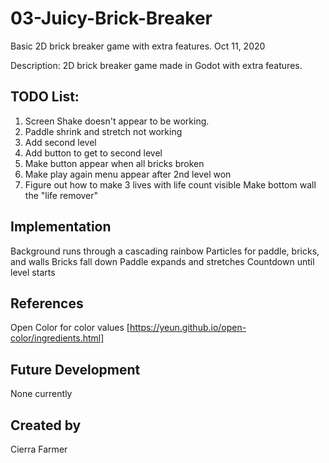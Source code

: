 # 03-Juicy-Brick-Breaker
Basic 2D brick breaker game with extra features. Oct 11, 2020

Description:
2D brick breaker game made in Godot with extra features. 

## TODO List:
1. Screen Shake doesn't appear to be working. 
2. Paddle shrink and stretch not working
3. Add second level
4. Add button to get to second level
5. Make button appear when all bricks broken
6. Make play again menu appear after 2nd level won
7. Figure out how to make 3 lives with life count visible
        Make bottom wall the "life remover"


## Implementation
Background runs through a cascading rainbow
Particles for paddle, bricks, and walls
Bricks fall down
Paddle expands and stretches
Countdown until level starts 


## References
Open Color for color values [https://yeun.github.io/open-color/ingredients.html]

## Future Development
None currently

## Created by
Cierra Farmer
